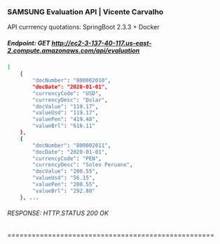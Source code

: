 ### SAMSUNG Evaluation API | Vicente Carvalho

API currrency quotations:  SpringBoot 2.3.3 + Docker

##### Endpoint: GET http://ec2-3-137-40-117.us-east-2.compute.amazonaws.com/api/evaluation

```sh
[
    {
        "docNumber": "800002010",
        "docDate": "2020-01-01",
        "currencyCode": "USD",
        "currencyDesc": "Dolar",
        "docValue": "119.17",
        "valueUsd": "119.17",
        "valuePen": "419.48",
        "valueBrl": "616.11"
    },
    {
        "docNumber": "800002011",
        "docDate": "2020-01-01",
        "currencyCode": "PEN",
        "currencyDesc": "Soles Peruano",
        "docValue": "200.55",
        "valueUsd": "56.15",
        "valuePen": "200.55",
        "valueBrl": "292.80"
    }, ...
```
###### RESPONSE: HTTP.STATUS 200 OK

===================================================
